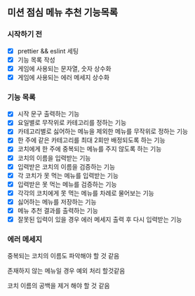 ## 미션 점심 메뉴 추천 기능목록

### 시작하기 전

- [x] prettier && eslint 세팅
- [x] 기능 목록 작성
- [x] 게임에 사용되는 문자열, 숫자 상수화
- [x] 게임에 사용되는 에러 메세지 상수화

### 기능 목록

- [x] 시작 문구 출력하는 기능
- [x] 요일별로 무작위로 카테고리를 정하는 기능
- [x] 카테고리별로 싫어하는 메뉴을 제외한 메뉴를 무작위로 정하는 기능
- [x] 한 주에 같은 카테고리를 최대 2회만 배정되도록 하는 기능
- [x] 코치에게 한 주에 중복되는 메뉴를 주지 않도록 하는 기능
- [x] 코치의 이름을 입력받는 기능
- [x] 입력받은 코치의 이름을 검증하는 기능
- [x] 각 코치가 못 먹는 메뉴를 입력받는 기능
- [x] 입력받은 못 먹는 메뉴를 검증하는 기능
- [x] 각각의 코치에게 못 먹는 메뉴를 차례로 물어보는 기능
- [x] 싫어하는 메뉴를 저장하는 기능
- [x] 메뉴 추천 결과를 출력하는 기능
- [x] 잘못된 입력이 있을 경우 에러 메세지 출력 후 다시 입력받는 기능

### 에러 메세지

중복되는 코치의 이름도 파악해야 할 것 같음

존재하지 않는 메뉴일 경우 예외 처리 할것같음

코치 이름의 공백을 제거 해야 할 것 같음

